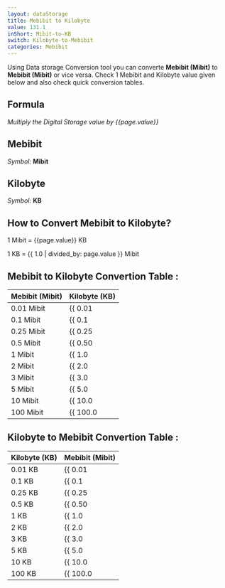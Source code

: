```yaml
---
layout: dataStorage
title: Mebibit to Kilobyte
value: 131.1
inShort: Mibit-to-KB
switch: Kilobyte-to-Mebibit
categories: Mebibit
---
```


Using Data storage Conversion tool you can converte **Mebibit (Mibit)** to **Mebibit (Mibit)** or vice versa. Check 1 Mebibit and Kilobyte value given below and also check quick conversion tables.

## Formula
*Multiply the Digital Storage value by {{page.value}}*

## Mebibit
*Symbol:* **Mibit**

## Kilobyte
*Symbol:* **KB**

## How to Convert Mebibit to Kilobyte?

1 Mibit = {{page.value}} KB

1 KB = {{ 1.0 | divided_by: page.value }} Mibit


## Mebibit to Kilobyte Convertion Table :

| Mebibit (Mibit) | Kilobyte (KB) |
| ---- | ---- |
| 0.01 Mibit | {{ 0.01 | times: page.value }} KB |
| 0.1 Mibit | {{ 0.1 | times: page.value }} KB |
| 0.25 Mibit | {{ 0.25 | times: page.value }} KB |
| 0.5 Mibit | {{ 0.50 | times: page.value }} KB |
| 1 Mibit | {{ 1.0 | times: page.value }} KB |
| 2 Mibit | {{ 2.0 | times: page.value }} KB |
| 3 Mibit | {{ 3.0 | times: page.value }} KB |
| 5 Mibit | {{ 5.0 | times: page.value }} KB |
| 10 Mibit | {{ 10.0 | times: page.value }} KB |
| 100 Mibit | {{ 100.0 | times: page.value }} KB |

## Kilobyte to Mebibit Convertion Table :

| Kilobyte (KB) | Mebibit (Mibit) |
| ---- | ---- |
| 0.01 KB | {{ 0.01 | divided_by: page.value }} Mibit |
| 0.1 KB | {{ 0.1 | divided_by: page.value }} Mibit |
| 0.25 KB | {{ 0.25 | divided_by: page.value }} Mibit |
| 0.5 KB | {{ 0.50 | divided_by: page.value }} Mibit |
| 1 KB | {{ 1.0 | divided_by: page.value }} Mibit |
| 2 KB | {{ 2.0 | divided_by: page.value }} Mibit |
| 3 KB | {{ 3.0 | divided_by: page.value }} Mibit |
| 5 KB | {{ 5.0 | divided_by: page.value }} Mibit |
| 10 KB | {{ 10.0 | divided_by: page.value }} Mibit |
| 100 KB | {{ 100.0 | divided_by: page.value }} Mibit |


<script>
document.getElementById('selectInput')[7].selected = true
document.getElementById('selectOutput')[4].selected = true
</script>
